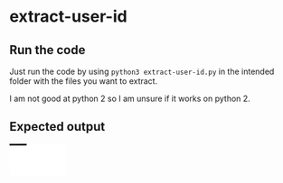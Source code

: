 # extract-user-id
## Run the code
Just run the code by using `python3 extract-user-id.py` in the intended folder with the files you want to extract.

I am not good at python 2 so I am unsure if it works on python 2.

## Expected output
<img src="/imgs/expected-output.png" width="100px">
